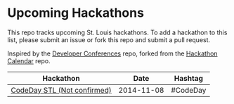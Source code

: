 Upcoming Hackathons
=====================

This repo tracks upcoming St. Louis hackathons. To add a hackathon to this list, please submit an issue or fork this repo and submit a pull request.

Inspired by the [Developer Conferences](https://github.com/MurtzaM/Developer-Conferences) repo, forked from the [Hackathon Calendar](https://github.com/japacible/Hackathon-Calendar) repo.

| Hackathon                                               | Date                  | Hashtag               |
| ------------------------------------------------------- | --------------------- | --------------------- |
| [CodeDay STL (Not confirmed)](http://codeday.org/stlouis) | 2014-11-08            | #CodeDay              |
